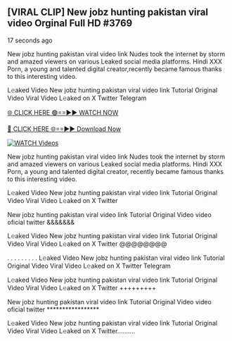 ## [VIRAL CLIP] New jobz hunting pakistan viral video Orginal Full HD #3769

17 seconds ago

New jobz hunting pakistan viral video link Nudes took the internet by storm and amazed viewers on various Leaked social media platforms. Hindi XXX Porn, a young and talented digital creator,recently became famous thanks to this interesting video.

L𝚎aked Video New jobz hunting pakistan viral video link Tutorial Original Video Viral Video L𝚎aked on X Twitter Telegram

[🌐 CLICK HERE 🟢==►► WATCH NOW](https://dekho-ki-hoy-07-2k25.blogspot.com/2025/01/viral-tv.html)

[🔴 CLICK HERE 🌐==►► Download Now](https://dekho-ki-hoy-07-2k25.blogspot.com/2025/01/viral-tv.html)

[![WATCH Videos](https://i.imgur.com/KtWmlQT.gif)](https://dekho-ki-hoy-07-2k25.blogspot.com/2025/01/viral-tv.html)

New jobz hunting pakistan viral video link Nudes took the internet by storm and amazed viewers on various Leaked social media platforms. Hindi XXX Porn, a young and talented digital creator, recently became famous thanks to this interesting video.

L𝚎aked Video New jobz hunting pakistan viral video link Tutorial Original Video Viral Video L𝚎aked on X Twitter

New jobz hunting pakistan viral video link Tutorial Original Video video oficial twitter &&&&&&&

L𝚎aked Video New jobz hunting pakistan viral video link Tutorial Original Video Viral Video L𝚎aked on X Twitter @@@@@@@@

. . . . . . . . . L𝚎aked Video New jobz hunting pakistan viral video link Tutorial Original Video Viral Video L𝚎aked on X Twitter Telegram

L𝚎aked Video New jobz hunting pakistan viral video link Tutorial Original Video Viral Video L𝚎aked on X Twitter +++++++++

New jobz hunting pakistan viral video link Tutorial Original Video video oficial twitter *****************

L𝚎aked Video New jobz hunting pakistan viral video link Tutorial Original Video Viral Video L𝚎aked on X Twitter..........